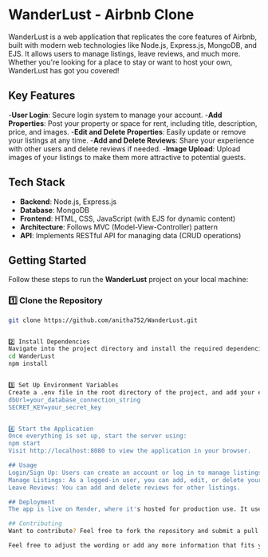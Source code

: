 # WanderLust - Airbnb Clone
WanderLust is a web application that replicates the core features of Airbnb, built with modern web technologies like Node.js, Express.js, MongoDB, and EJS. It allows users to manage listings, leave reviews, and much more. Whether you're looking for a place to stay or want to host your own, WanderLust has got you covered!

## Key Features
-**User Login**: Secure login system to manage your account.
-**Add Properties**: Post your property or space for rent, including title, description, price, and images.
-**Edit and Delete Properties**: Easily update or remove your listings at any time.
-**Add and Delete Reviews**: Share your experience with other users and delete reviews if needed.
-**Image Upload**: Upload images of your listings to make them more attractive to potential guests.

## Tech Stack
- **Backend**: Node.js, Express.js
- **Database**: MongoDB
- **Frontend**: HTML, CSS, JavaScript (with EJS for dynamic content)
- **Architecture**: Follows MVC (Model-View-Controller) pattern
- **API**: Implements RESTful API for managing data (CRUD operations)

##  Getting Started

Follow these steps to run the **WanderLust** project on your local machine:

### 1️⃣ Clone the Repository
```bash
git clone https://github.com/anitha752/WanderLust.git


2️⃣ Install Dependencies
Navigate into the project directory and install the required dependencies:
cd WanderLust
npm install


3️⃣ Set Up Environment Variables
Create a .env file in the root directory of the project, and add your environment variables. Here's an example:
dbUrl=your_database_connection_string
SECRET_KEY=your_secret_key


4️⃣ Start the Application
Once everything is set up, start the server using:
npm start
Visit http://localhost:8080 to view the application in your browser.

## Usage
Login/Sign Up: Users can create an account or log in to manage listings and reviews.
Manage Listings: As a logged-in user, you can add, edit, or delete your listings.
Leave Reviews: You can add and delete reviews for other listings.

## Deployment
The app is live on Render, where it's hosted for production use. It uses MongoDB for data storage, and environment variables are securely handled.

## Contributing
Want to contribute? Feel free to fork the repository and submit a pull request with your improvements! Make sure to write clear, clean code, and follow best practices.

Feel free to adjust the wording or add any more information that fits your project’s scope. This version is designed to be clear, friendly, and informative for other developers or users viewing your project!
